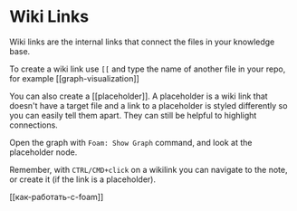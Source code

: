 # Wiki Links

Wiki links are the internal links that connect the files in your knowledge base.

To create a wiki link use `[[` and type the name of another file in your repo, for example [[graph-visualization]]

You can also create a [[placeholder]].
A placeholder is a wiki link that doesn't have a target file and a link to a placeholder is styled differently so you can easily tell them apart.
They can still be helpful to highlight connections.

Open the graph with `Foam: Show Graph` command, and look at the placeholder node.

Remember, with `CTRL/CMD+click` on a wikilink you can navigate to the note, or create it (if the link is a placeholder).

[[как-работать-с-foam]]
